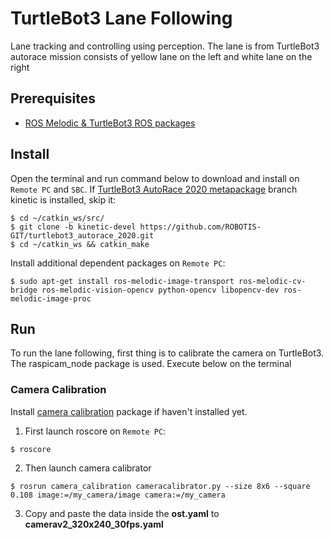 
# TurtleBot3 Lane Following

Lane tracking and controlling using perception. The lane is from TurtleBot3 autorace mission consists of yellow lane on the left and white lane on the right

## Prerequisites

- [ROS Melodic & TurtleBot3 ROS packages](https://emanual.robotis.com/docs/en/platform/turtlebot3/quick-start/)

## Install

Open the terminal and run command below to download and install on `Remote PC` and `SBC`. If [TurtleBot3 AutoRace 2020 metapackage](https://github.com/ROBOTIS-GIT/turtlebot3_autorace_2020) branch kinetic is installed, skip it:

    $ cd ~/catkin_ws/src/
    $ git clone -b kinetic-devel https://github.com/ROBOTIS-GIT/turtlebot3_autorace_2020.git
    $ cd ~/catkin_ws && catkin_make

Install additional dependent packages on `Remote PC`:

    $ sudo apt-get install ros-melodic-image-transport ros-melodic-cv-bridge ros-melodic-vision-opencv python-opencv libopencv-dev ros-melodic-image-proc

## Run

To run the lane following, first thing is to calibrate the camera on TurtleBot3. The raspicam_node package is used. Execute below on the terminal

### Camera Calibration

Install [camera calibration](http://wiki.ros.org/camera_calibration) package if haven't installed yet.

  1. First launch roscore on `Remote PC`:

    $ roscore

  2. Then launch camera calibrator

    $ rosrun camera_calibration cameracalibrator.py --size 8x6 --square 0.108 image:=/my_camera/image camera:=/my_camera

3. Copy and paste the data inside the **ost.yaml** to **camerav2_320x240_30fps.yaml**